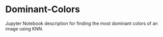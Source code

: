 # Dominant-Colors
Jupyter Notebook description for finding the most dominant colors of an image using KNN.
